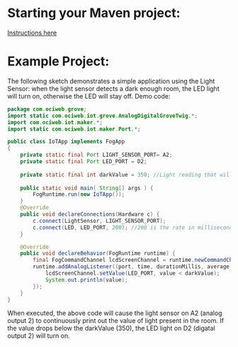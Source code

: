 # Starting your Maven project: 
[Instructions here](https://github.com/oci-pronghorn/FogLighter/blob/master/README.md)
# Example Project:
The following sketch demonstrates a simple application using the Light Sensor: when the light sensor detects a dark enough room, the LED light will turn on, otherwise the LED will stay off.
Demo code:
```java
package com.ociweb.grove;
import static com.ociweb.iot.grove.AnalogDigitalGroveTwig.*;
import com.ociweb.iot.maker.*;
import static com.ociweb.iot.maker.Port.*;

public class IoTApp implements FogApp
{
    private static final Port LIGHT_SENSOR_PORT= A2;
    private static final Port LED_PORT = D2;
   
    private static final int darkValue = 350; //Light reading that will turn on the light
    
    public static void main( String[] args ) {
        FogRuntime.run(new IoTApp());
    }
    @Override
    public void declareConnections(Hardware c) {         
        c.connect(LightSensor, LIGHT_SENSOR_PORT);
        c.connect(LED, LED_PORT, 200); //200 is the rate in milliseconds to update the device data
    }

    @Override
    public void declareBehavior(FogRuntime runtime) {
    	final FogCommandChannel lcdScreenChannel = runtime.newCommandChannel(DYNAMIC_MESSAGING);
    	runtime.addAnalogListener((port, time, durationMillis, average, value)->{
    		lcdScreenChannel.setValue(LED_PORT, value < darkValue);
    		System.out.println(value);
    	});
    }
}
```
When executed, the above code will cause the light sensor on A2 (analog output 2) to continuously print out the value of light present in the room. If the value drops below the darkValue (350), the LED light on D2 (digatal output 2) will turn on. 
